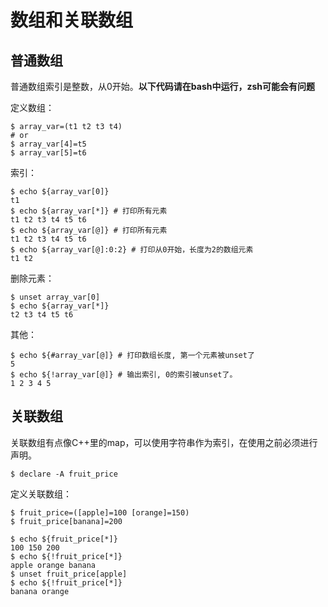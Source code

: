 # 数组和关联数组

## 普通数组

普通数组索引是整数，从0开始。**以下代码请在bash中运行，zsh可能会有问题**

定义数组：

```shell
$ array_var=(t1 t2 t3 t4)
# or
$ array_var[4]=t5
$ array_var[5]=t6
```

索引：

```shell
$ echo ${array_var[0]}
t1
$ echo ${array_var[*]} # 打印所有元素
t1 t2 t3 t4 t5 t6
$ echo ${array_var[@]} # 打印所有元素
t1 t2 t3 t4 t5 t6
$ echo ${array_var[@]:0:2} # 打印从0开始，长度为2的数组元素
t1 t2
```

删除元素：

```shell
$ unset array_var[0]
$ echo ${array_var[*]}
t2 t3 t4 t5 t6
```

其他：

```shell
$ echo ${#array_var[@]} # 打印数组长度, 第一个元素被unset了
5
$ echo ${!array_var[@]} # 输出索引, 0的索引被unset了。
1 2 3 4 5
```

## 关联数组

关联数组有点像C++里的map，可以使用字符串作为索引，在使用之前必须进行声明。

```shell
$ declare -A fruit_price
```

定义关联数组：

```shell
$ fruit_price=([apple]=100 [orange]=150)
$ fruit_price[banana]=200

$ echo ${fruit_price[*]}
100 150 200
$ echo ${!fruit_price[*]}
apple orange banana
$ unset fruit_price[apple]
$ echo ${!fruit_price[*]}
banana orange
```



